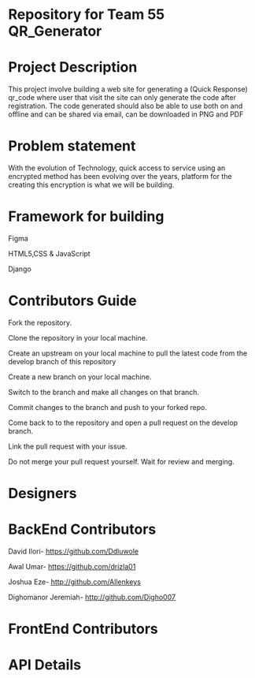 # Repository for Team 55 QR_Generator

# Project Description
This project involve building a web site for generating a (Quick Response) qr_code where user that visit the site can only generate the code after registration. The code generated should also be able to use both on and offline and can be shared via email, can be downloaded in PNG and PDF

# Problem statement
With the evolution of Technology, quick access to service using an encrypted method has been evolving over the years, platform for the creating this encryption is what we will be building.


# Framework for building
Figma

HTML5,CSS & JavaScript

Django

# Contributors Guide
Fork the repository.

Clone the repository in your local machine.

Create an upstream on your local machine to pull the latest code from the develop branch of this repository

Create a new branch on your local machine.

Switch to the branch and make all changes on that branch.

Commit changes to the branch and push to your forked repo.

Come back to to the repository and open a pull request on the develop branch.

Link the pull request with your issue.

Do not merge your pull request yourself. Wait for review and merging.


# Designers


# BackEnd Contributors
David Ilori-
https://github.com/Ddluwole

Awal Umar-
https://github.com/drizla01

Joshua Eze-
http://github.com/Allenkeys

Dighomanor Jeremiah-
http://github.com/Digho007

# FrontEnd Contributors

# API Details

